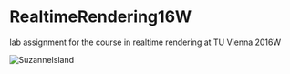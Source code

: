 # RealtimeRendering16W
lab assignment for the course in realtime rendering at TU Vienna 2016W

![SuzanneIsland](https://raw.githubusercontent.com/mangostaniko/RealtimeRendering16W/master/SuzanneIsland.jpg)
